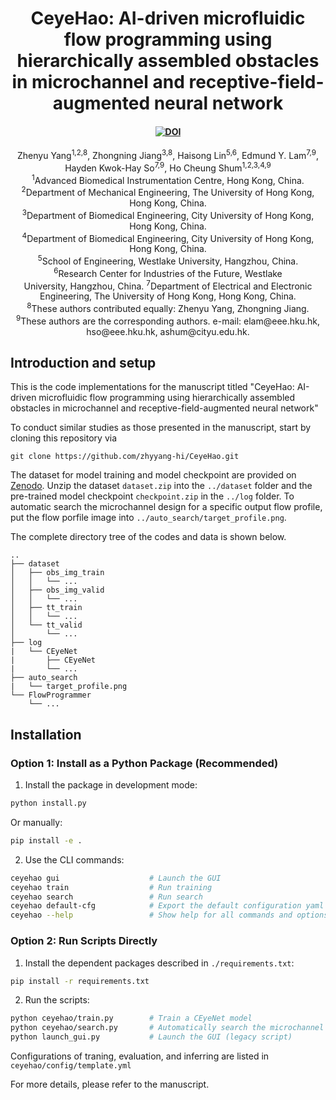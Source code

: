 <h1 align="center">CeyeHao: AI-driven microfluidic flow programming using hierarchically assembled obstacles in microchannel and receptive-field-augmented neural network</h1>
<h4 align="center"><a href="https://doi.org/10.5281/zenodo.13363708"><img src="https://zenodo.org/badge/DOI/10.5281/zenodo.13363708.svg" alt="DOI"></a></h4>
</h4>
<div align="center">
Zhenyu Yang<sup>1,2,8</sup>, Zhongning Jiang<sup>3,8</sup>, Haisong Lin<sup>5,6</sup>, Edmund Y. Lam<sup>7,9</sup>, Hayden Kwok-Hay So<sup>7,9</sup>, Ho Cheung Shum<sup>1,2,3,4,9</sup>
</div>
<div align="center">
  <sup>1</sup>Advanced Biomedical Instrumentation Centre, Hong Kong, China. <br>
  <sup>2</sup>Department of Mechanical Engineering, The University of Hong Kong, Hong Kong, China.<br>
  <sup>3</sup>Department of Biomedical Engineering, City University of Hong Kong, Hong Kong, China.<br>
  <sup>4</sup>Department of Biomedical Engineering, City University of Hong Kong, Hong Kong, China.<br>
  <sup>5</sup>School of Engineering, Westlake University, Hangzhou, China.<br>
  <sup>6</sup>Research Center for Industries of the Future, Westlake <br>University, Hangzhou, China.
  <sup>7</sup>Department of Electrical and Electronic Engineering, The University of Hong Kong, Hong Kong, China.<br>
  <sup>8</sup>These authors contributed equally: Zhenyu Yang, Zhongning Jiang.<br>
  <sup>9</sup>These authors are the corresponding authors. e-mail: elam@eee.hku.hk, hso@eee.hku.hk, ashum@cityu.edu.hk.
</div>

## Introduction and setup
This is the code implementations for the manuscript titled "CeyeHao: AI-driven microfluidic flow programming using hierarchically assembled obstacles in microchannel and receptive-field-augmented neural network"

To conduct similar studies as those presented in the manuscript, start by cloning this repository via
```
git clone https://github.com/zhyyang-hi/CeyeHao.git
```

The dataset for model training and model checkpoint are provided on [Zenodo](https://zenodo.org/records/13363708). Unzip the dataset `dataset.zip` into the `../dataset` folder and the pre-trained model checkpoint `checkpoint.zip` in the `../log` folder. To automatic search the microchannel design for a specific output flow profile, put the flow porfile image into `../auto_search/target_profile.png`.

The complete directory tree of the codes and data is shown below. 
```
..
├── dataset
│   ├── obs_img_train
│   │   └── ...
│   ├── obs_img_valid
│   │   └── ...
│   ├── tt_train
│   │   └── ...
│   └── tt_valid
│       └── ...
├── log
|   └── CEyeNet
|       ├── CEyeNet
|       └── ...
├── auto_search
|   └── target_profile.png
└── FlowProgrammer
    └── ...
```

## Installation

### Option 1: Install as a Python Package (Recommended)

1. Install the package in development mode:
```bash
python install.py
```

Or manually:
```bash
pip install -e .
```

2. Use the CLI commands:
```bash
ceyehao gui                    # Launch the GUI
ceyehao train                  # Run training
ceyehao search                 # Run search
ceyehao default-cfg            # Export the default configuration yaml file
ceyehao --help                 # Show help for all commands and options
```

### Option 2: Run Scripts Directly

1. Install the dependent packages described in `./requirements.txt`:
```bash
pip install -r requirements.txt
```

2. Run the scripts:
```bash
python ceyehao/train.py        # Train a CEyeNet model
python ceyehao/search.py       # Automatically search the microchannel design
python launch_gui.py           # Launch the GUI (legacy script)
```


Configurations of traning, evaluation, and inferring are listed in `ceyehao/config/template.yml` 

For more details, please refer to the manuscript. 
